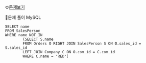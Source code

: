 ⚙[문제보기](https://leetcode.com/problems/sales-person/)



🔎문제 풀이
MySQL
```MySQL
SELECT name
FROM SalesPerson
WHERE name NOT IN
        (SELECT S.name
        FROM Orders O RIGHT JOIN SalesPerson S ON O.sales_id = S.sales_id
        LEFT JOIN Company C ON O.com_id = C.com_id
        WHERE C.name = 'RED')
```
